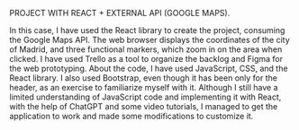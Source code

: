 PROJECT WITH REACT + EXTERNAL API (GOOGLE MAPS).

In this case, I have used the React library to create the project, consuming the Google Maps API.
The web browser displays the coordinates of the city of Madrid, and three functional markers, which zoom in on the area when clicked.
I have used Trello as a tool to organize the backlog and Figma for the web prototyping.
About the code, I have used JavaScript, CSS, and the React library. I also used Bootstrap, even though it has been only for the header, as an exercise to familiarize myself with it.
Although I still have a limited understanding of JavaScript code and implementing it with React, with the help of ChatGPT and some video tutorials, I managed to get the application to work and made some modifications to customize it.

